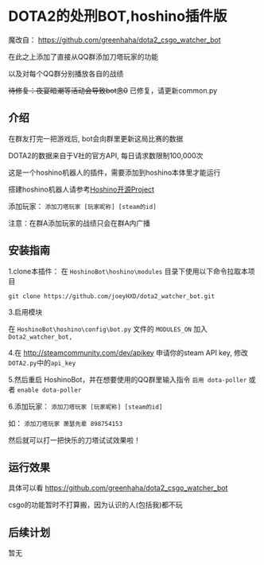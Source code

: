 # DOTA2的处刑BOT,hoshino插件版
魔改自： https://github.com/greenhaha/dota2_csgo_watcher_bot

在此之上添加了直接从QQ群添加刀塔玩家的功能

以及对每个QQ群分别播放各自的战绩

~~待修复：夜宴暗潮等活动会导致bot念0~~
已修复，请更新common.py

## 介绍
在群友打完一把游戏后, bot会向群里更新这局比赛的数据

DOTA2的数据来自于V社的官方API, 每日请求数限制100,000次

这是一个hoshino机器人的插件，需要添加到hoshino本体里才能运行

搭建hoshino机器人请参考[Hoshino开源Project](https://github.com/Ice-Cirno/HoshinoBot)

添加玩家： `添加刀塔玩家 [玩家昵称] [steam的id]`

注意：在群A添加玩家的战绩只会在群A内广播

## 安装指南
1.clone本插件： 在 `HoshinoBot\hoshino\modules` 目录下使用以下命令拉取本项目

`git clone https://github.com/joeyHXD/dota2_watcher_bot.git`

3.启用模块

在 `HoshinoBot\hoshino\config\bot.py` 文件的 `MODULES_ON` 加入 `Dota2_watcher_bot,`

4.在 http://steamcommunity.com/dev/apikey 申请你的steam API key, 修改`DOTA2.py`中的`api_key`

5.然后重启 HoshinoBot，并在想要使用的QQ群里输入指令 `启用 dota-poller` 或者 `enable dota-poller`

6.添加玩家： `添加刀塔玩家 [玩家昵称] [steam的id]`

如： `添加刀塔玩家 萧瑟先辈 898754153`

然后就可以打一把快乐的刀塔试试效果啦！

## 运行效果
具体可以看 https://github.com/greenhaha/dota2_csgo_watcher_bot

csgo的功能暂时不打算搬，因为认识的人(包括我)都不玩

## 后续计划
暂无
